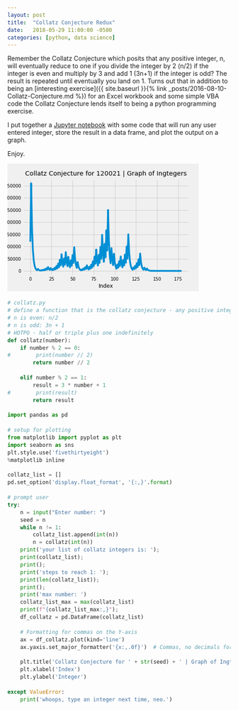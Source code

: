 ```yaml
---
layout: post
title:  "Collatz Conjecture Redux"
date:   2018-05-29 11:00:00 -0500
categories: [python, data science]
---
```


Remember the Collatz Conjecture which posits that any positive integer, n, will eventually reduce to one if you divide the integer by 2 (n/2) if the integer is even and multiply by 3 and add 1 (3n+1) if the integer is odd? The result is repeated until eventually you land on 1. Turns out that in addition to being an [interesting exercise]({{ site.baseurl }}{% link _posts/2016-08-10-Collatz-Conjecture.md %}) for an Excel workbook and some simple VBA code the Collatz Conjecture lends itself to being a python programming exercise.

I put together a [Jupyter notebook](http://nbviewer.jupyter.org/github/sprestridge/sprestridge.github.io/blob/88a2c76827bcc3d5d8e9d385a56b54d8f22f2647/files/collatz-conjecture.ipynb) with some code that will run any user entered integer, store the result in a data frame, and plot the output on a graph.

Enjoy.

![collatz-conjecture-graph-120021](/img/collatz-conjecture.png)

```py
# collatz.py
# define a function that is the collatz conjecture - any positive integer will eventually reach 1
# n is even: n/2
# n is odd: 3n + 1
# HOTPO - half or triple plus one indefinitely
def collatz(number):
    if number % 2 == 0:
#        print(number // 2)
        return number // 2

    elif number % 2 == 1:
        result = 3 * number + 1
#        print(result)
        return result

import pandas as pd

# setup for plotting
from matplotlib import pyplot as plt
import seaborn as sns
plt.style.use('fivethirtyeight')
%matplotlib inline

collatz_list = []
pd.set_option('display.float_format', '{:,}'.format)

# prompt user
try:
    n = input("Enter number: ")
    seed = n
    while n != 1:
        collatz_list.append(int(n))
        n = collatz(int(n))
    print('your list of collatz integers is: ');
    print(collatz_list);
    print();
    print('steps to reach 1: ');
    print(len(collatz_list));    
    print();
    print('max number: ')
    collatz_list_max = max(collatz_list)
    print(f"{collatz_list_max:,}");
    df_collatz = pd.DataFrame(collatz_list)

    # Formatting for commas on the Y-axis
    ax = df_collatz.plot(kind='line')
    ax.yaxis.set_major_formatter('{x:,.0f}')  # Commas, no decimals for integers

    plt.title('Collatz Conjecture for ' + str(seed) + ' | Graph of Ingtegers', y=1.01)
    plt.xlabel('Index')
    plt.ylabel('Integer')
    
except ValueError:
    print('whoops, type an integer next time, neo.')
```
